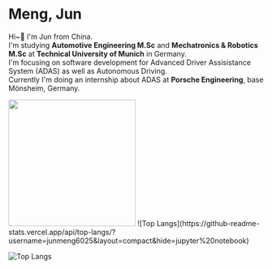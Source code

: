 # Meng, Jun
Hi~:wave: I'm Jun from China.  
I'm studying **Automotive Engineering M.Sc** and **Mechatronics & Robotics M.Sc** at **Technical University of Munich** in Germany.  
I'm focusing on software development for Advanced Driver Assisistance System (ADAS) as well as Autonomous Driving.  
Currently I'm doing an internship about ADAS at **Porsche Engineering**, base Mönsheim, Germany.  

<!---
![Anurag's GitHub stats](https://github-readme-stats.vercel.app/api?username=junmeng6025&show_icons=true&hide=prs)
--->
<p float="left">
  <img src="tum.png" height="250"/>
  ![Top Langs](https://github-readme-stats.vercel.app/api/top-langs/?username=junmeng6025&layout=compact&hide=jupyter%20notebook)  
</p>


![Top Langs](https://github-readme-stats.vercel.app/api/top-langs/?username=junmeng6025&layout=compact&hide=jupyter%20notebook)  

<!-- I have experience & interest in:
- Application of Deep Learning / CV in Autonomous Driving
- ROS, ROS2 software development
- Stereo depth estimation
- AprilTag detection
- A html beginner, trying to build a personal homepage -->

<!---
junmeng6025/junmeng6025 is a ✨ special ✨ repository because its `README.md` (this file) appears on your GitHub profile.
You can click the Preview link to take a look at your changes.
--->
